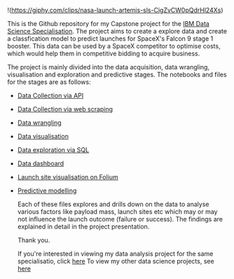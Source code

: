 !(https://giphy.com/clips/nasa-launch-artemis-sls-CigZvCW0pQdrHl24Xs)


This is the Github repository for my Capstone project for the [IBM Data Science Specialisation](https://www.coursera.org/professional-certificates/ibm-data-science). The project aims to create a explore data and create 
a classfication model to predict launches for SpaceX's Falcon 9 stage 1 booster. This data can be used by a SpaceX competitor to optimise costs, which would help them in competitive bidding to acquire business.

The project is mainly divided into the data acquisition, data wrangling, visualisation and exploration and predictive stages. The notebooks and files for the stages are as follows:

- [Data Collection via API](https://github.com/sukanto-m/Capstone/blob/master/jupyter-labs-spacex-data-collection-api.ipynb)
- [Data Collection via web scraping](https://github.com/sukanto-m/Capstone/blob/master/jupyter-labs-webscraping.ipynb)
- [Data wrangling](https://github.com/sukanto-m/Capstone/blob/master/labs-jupyter-spacex-Data%20wrangling.ipynb)
- [Data visualisation](https://github.com/sukanto-m/Capstone/blob/master/labs-jupyter-spacex-Data%20wrangling.ipynb)
- [Data exploration via SQL](https://github.com/sukanto-m/Capstone/blob/master/jupyter-labs-eda-sql-coursera_sqllite.ipynb)
- [Data dashboard](https://github.com/sukanto-m/Capstone/blob/master/spacex_dash_app.py)
- [Launch site visualisation on Folium](https://github.com/sukanto-m/Capstone/blob/master/lab_jupyter_launch_site_location.ipynb)
- [Predictive modelling](https://github.com/sukanto-m/Capstone/blob/master/SpaceX_Machine%20Learning%20Prediction_Part_5.ipynb)


  Each of these files explores and drills down on the data to analyse various factors like payload mass, launch sites etc which may or may not influence the launch outcome (failure or success). The findings are explained in detail
  in the project presentation.

  Thank you.

  If you're interested in viewing my data analysis project for the same specialisatio, click [here](https://github.com/sukanto-m/IBM-Data-Science-with-Python/tree/main?tab=readme-ov-file)
  To view my other data science projects, see [here](https://github.com/sukanto-m?tab=repositories)
